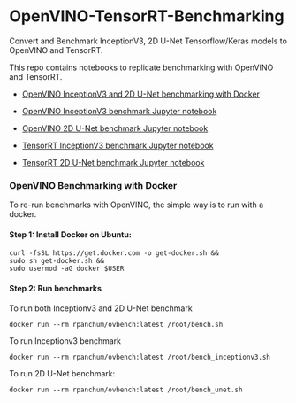 # OpenVINO-TensorRT-Benchmarking
Convert and Benchmark InceptionV3, 2D U-Net Tensorflow/Keras models to OpenVINO and TensorRT.

This repo contains notebooks to replicate benchmarking with OpenVINO and TensorRT.

- [OpenVINO InceptionV3 and 2D U-Net benchmarking with Docker](#openvino-benchmarking-with-docker)
- [OpenVINO InceptionV3 benchmark Jupyter notebook](OpenVINO/OpenVINO-convert-benchmark-InceptionV3-Inference.ipynb)
- [OpenVINO 2D U-Net benchmark Jupyter notebook](OpenVINO/OpenVINO-convert-benchmark-UNet-Inference.ipynb)


- [TensorRT InceptionV3 benchmark Jupyter notebook](TensorRT/tensorrt_convert_bench_keras_inceptionv3.ipynb)
- [TensorRT 2D U-Net benchmark Jupyter notebook](TensorRT/tensorrt_convert_bench_keras_unet_decathlon.ipynb)

### OpenVINO Benchmarking with Docker

To re-run benchmarks with OpenVINO, the simple way is to run with a docker.

#### Step 1: Install Docker on Ubuntu:

```
curl -fsSL https://get.docker.com -o get-docker.sh &&
sudo sh get-docker.sh && 
sudo usermod -aG docker $USER
```

#### Step 2: Run benchmarks
To run both Inceptionv3 and 2D U-Net benchmark
```
docker run --rm rpanchum/ovbench:latest /root/bench.sh
```

To run Inceptionv3 benchmark
```
docker run --rm rpanchum/ovbench:latest /root/bench_inceptionv3.sh
```

To run 2D U-Net benchmark:
```
docker run --rm rpanchum/ovbench:latest /root/bench_unet.sh
```


